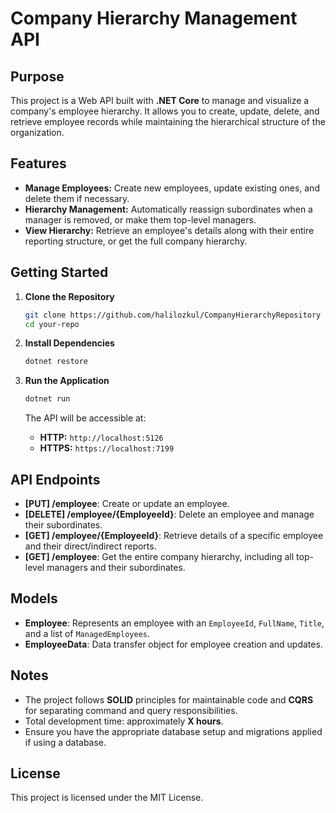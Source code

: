 # Company Hierarchy Management API

## Purpose

This project is a Web API built with **.NET Core** to manage and visualize a company's employee hierarchy. It allows you to create, update, delete, and retrieve employee records while maintaining the hierarchical structure of the organization.

## Features

- **Manage Employees:** Create new employees, update existing ones, and delete them if necessary.
- **Hierarchy Management:** Automatically reassign subordinates when a manager is removed, or make them top-level managers.
- **View Hierarchy:** Retrieve an employee's details along with their entire reporting structure, or get the full company hierarchy.

## Getting Started

1. **Clone the Repository**

    ```bash
    git clone https://github.com/halilozkul/CompanyHierarchyRepository
    cd your-repo
    ```

2. **Install Dependencies**

    ```bash
    dotnet restore
    ```

3. **Run the Application**

    ```bash
    dotnet run
    ```

   The API will be accessible at:
   - **HTTP:** `http://localhost:5126`
   - **HTTPS:** `https://localhost:7199`

## API Endpoints

- **[PUT] /employee**: Create or update an employee.
- **[DELETE] /employee/{EmployeeId}**: Delete an employee and manage their subordinates.
- **[GET] /employee/{EmployeeId}**: Retrieve details of a specific employee and their direct/indirect reports.
- **[GET] /employee**: Get the entire company hierarchy, including all top-level managers and their subordinates.

## Models

- **Employee**: Represents an employee with an `EmployeeId`, `FullName`, `Title`, and a list of `ManagedEmployees`.
- **EmployeeData**: Data transfer object for employee creation and updates.

## Notes

- The project follows **SOLID** principles for maintainable code and **CQRS** for separating command and query responsibilities.
- Total development time: approximately **X hours**.
- Ensure you have the appropriate database setup and migrations applied if using a database.

## License

This project is licensed under the MIT License.

